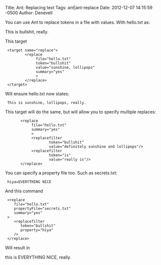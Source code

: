 Title: Ant: Replacing text
Tags: ant|ant-replace
Date: 2012-12-07 14:15:59 -0500 
Author: Denevell

You can use Ant to replace tokens in a file with values. With hello.txt as:

 This is bullshit, really.

This target

     <target name="replace">
             <replace
                  file="hello.txt"
                  token="bullshit"
                  value="sunshine, lollipops"
                  summary="yes"
                  >
             </replace>
     </target>

Will ensure hello.txt now states:

     This is sunshine, lollipops, really.

This target will do the same, but will allow you to specify multiple replaces:

           <replace
                file="hello.txt"
                summary="yes"
                >
                <replacefilter
                        token="bullshit"
                        value="definitely sunshine and lollipops"/>
                <replacefilter
                        token="is"
                        value="really is"/>
           </replace>

You can specify a property file too. Such as secrets.txt:

     hiya=EVERYTHING NICE

And this command

     <replace
        file="hello.txt"
        propertyFile="secrets.txt"
        summary="yes"
     >
        <replacefilter
           token="bullshit"
           property="hiya"
        />
     </replace>

Will result in

 this is EVERYTHING NICE, really.
